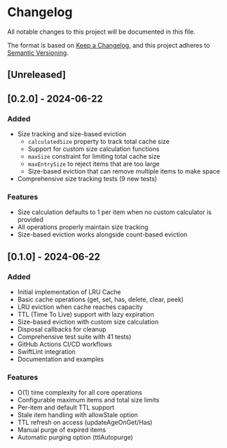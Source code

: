 # Changelog

All notable changes to this project will be documented in this file.

The format is based on [Keep a Changelog](https://keepachangelog.com/en/1.0.0/),
and this project adheres to [Semantic Versioning](https://semver.org/spec/v2.0.0.html).

## [Unreleased]

## [0.2.0] - 2024-06-22

### Added
- Size tracking and size-based eviction
  - `calculatedSize` property to track total cache size
  - Support for custom size calculation functions
  - `maxSize` constraint for limiting total cache size
  - `maxEntrySize` to reject items that are too large
  - Size-based eviction that can remove multiple items to make space
- Comprehensive size tracking tests (9 new tests)

### Features
- Size calculation defaults to 1 per item when no custom calculator is provided
- All operations properly maintain size tracking
- Size-based eviction works alongside count-based eviction

## [0.1.0] - 2024-06-22

### Added
- Initial implementation of LRU Cache
- Basic cache operations (get, set, has, delete, clear, peek)
- LRU eviction when cache reaches capacity
- TTL (Time To Live) support with lazy expiration
- Size-based eviction with custom size calculation
- Disposal callbacks for cleanup
- Comprehensive test suite with 41 tests)
- GitHub Actions CI/CD workflows
- SwiftLint integration
- Documentation and examples

### Features
- O(1) time complexity for all core operations
- Configurable maximum items and total size limits
- Per-item and default TTL support
- Stale item handling with allowStale option
- TTL refresh on access (updateAgeOnGet/Has)
- Manual purge of expired items
- Automatic purging option (ttlAutopurge)